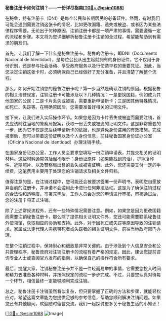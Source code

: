 **秘鲁注册卡如何注销？——一份详尽指南[[TG💪+ @esim1088](https://t.me/s/esim1088)]**

在秘鲁，持有注册卡（DNI）是每个公民和长期居民的必备证件。然而，有时我们可能会遇到需要注销这张卡的情况，比如更改国籍、遗失或被盗、或者因为某些法律程序需要。无论出于何种原因，注销注册卡都是一项严肃的事情，需要遵循一定的流程和步骤。本文将为您详细解析秘鲁注册卡注销的全过程，希望能帮助到有需求的朋友们。

首先，让我们了解一下什么是秘鲁注册卡。秘鲁的注册卡，即DNI（Documento Nacional de Identidad），是每位公民从出生起就拥有的身份证件。它不仅用于身份识别，还是参与社会活动、享受政府服务以及行使选举权的重要凭证。因此，当您决定注销这张卡时，必须确保自己已经做好了充分准备，并且清楚了解整个流程。

那么，如何开始注销您的秘鲁注册卡呢？第一步当然是确认注销的原因。根据秘鲁的相关法律规定，注销注册卡可能涉及以下几种情况：一是更换国籍，例如成为其他国家的公民；二是卡片丢失或被盗，需要重新申请新卡；三是因其他特殊情况，如死亡、失踪等。在明确原因后，您需要准备好相关的证明文件。

接下来，让我们进入实际操作环节。如果您是因为卡片丢失或被盗而需要注销，首先应该前往当地的警察局报案，获取一份丢失或被盗的证明文件。这是非常重要的一步，因为它不仅是您后续申请新卡的依据，也是避免身份盗用的有效措施。完成报案后，您可以带着这份证明以及个人身份信息，前往秘鲁国家身份证办公室（Oficina Nacional de Identidad）办理注销手续。

在国家身份证办公室，工作人员会要求您填写一份注销申请表，并提交相关的证明材料。这些材料通常包括但不限于：身份证原件（如果能找到的话）、护照复印件、近期照片、以及警察局出具的丢失或被盗证明。此外，您还需要支付一定的手续费，这笔费用主要用于处理您的注销请求及相关文件归档。

值得注意的是，在注销过程中，您可能还会被要求签署一份声明书，表明您自愿放弃当前的注册卡，并承诺不会滥用此卡进行任何非法活动。这是为了确保注销过程的合法性和透明度。签署完毕后，工作人员会对您的申请进行审核，审核通过后，您的注册卡将正式注销。

除了上述常规流程外，还有一些特殊情况需要注意。例如，如果您是因为更改国籍而需要注销秘鲁注册卡，那么除了提供相关证明文件外，您还可能需要联系秘鲁驻外使领馆，获取相应的协助和支持。此外，对于因死亡或失踪等原因导致的注销请求，家属或法定代理人需携带死者或失踪者的相关证明文件，前往当地政府部门办理。

在整个注销过程中，保持耐心和细致是非常关键的。由于涉及到个人信息安全和公共管理秩序，秘鲁政府对注销注册卡的流程有着严格的规定。因此，建议您提前咨询专业人士或查阅官方发布的指南，以确保自己的操作符合所有要求。

最后，提醒大家，注销秘鲁注册卡并不是一件轻而易举的事情，它需要您投入时间和精力去准备各种材料，并按照规定的流程一步步完成。不过，只要您认真对待每一个环节，相信最终一定能够顺利完成注销。

总之，秘鲁注册卡注销虽然看似复杂，但只要掌握了正确的方法和步骤，就能轻松应对。希望这篇文章能为您提供足够的参考信息，帮助您顺利解决注销问题。如果您还有其他疑问，欢迎随时留言交流，我们一起探讨更多关于秘鲁生活的小知识！

[[TG💪+ @esim1088](https://t.me/s/esim1088) ![Image](https://i.postimg.cc/4NQfJmqS/Snipaste-2025-05-13-00-14-12.png)]